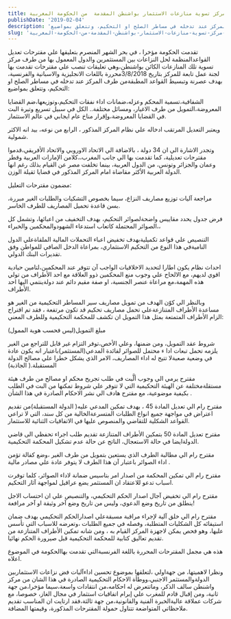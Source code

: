 ```yaml
---
title: قراءة أولية لمقترحات تعديل نظام مركز تسوية منازعات الاستثمار بواشنطن المقدمة  من الحكومة المغربية
publishDate: '2019-02-04'
description: 'تقدمت الحكومة مؤخرا ، في بحر الشهر المنصرم بتعليقها علي مقترحات تعديل القواعدالمنظمة لحل النزاعات بين المستثمرين والدول المعمول بها من طرف مركز تسوية تلك المنازعات الكائن بواشنطن،وهي تعليقات تنصب علي مقترحات تقدمت بها لجنة عمل تابعة للمركز بتاريخ 3/8/2018محررة باللغات الانجليزية والاسبانية والفرنسية، بهدف عصرنة وتبسيط القواعد المطبقةمن طرف المركز عند تدخله في مساطر الصلح او التحكيم، وتتعلق بمواضيع:'
slug: 'قراءة-أولية-لمقترحات-تعديل-نظام-مركز-تسوية-منازعات-الاستثمار-بواشنطن-المقدمة-من-الحكومة-المغربية'
---
```

تقدمت الحكومة مؤخرا ، في بحر الشهر المنصرم بتعليقها علي مقترحات تعديل القواعدالمنظمة لحل النزاعات بين المستثمرين والدول المعمول بها من طرف مركز تسوية تلك المنازعات الكائن بواشنطن،وهي تعليقات تنصب علي مقترحات تقدمت بها لجنة عمل تابعة للمركز بتاريخ 3/8/2018محررة باللغات الانجليزية والاسبانية والفرنسية، بهدف عصرنة وتبسيط القواعد المطبقةمن طرف المركز عند تدخله في مساطر الصلح او التحكيم، وتتعلق بمواضيع:

الشفافية،تسمية المحكم وعزله،ضمانات اداء نفقات التحكيم،وتوزيعها،ضم القضايا المعروضة،التمويل من طرف الاغيار، ومسائل مختلفة.. الكل في سبيل تسريع وتيرة البت في القضايا المعروضة،وإقرار مناخ عام ايجابي في عالم الاستثمار.

ويعتبر التعديل المرتقب ادخاله علي نظام المركز المذكور ، الرابع من نوعه، بيد انه الاكثر شمولية.

وتجدر الاشارة الي ان 34 دولة ، بالاضافة الي الاتحاد الاوروبي والاتحاد الأفريقي،قدموا مقترحات تعديلية، كما تقدمت بها الي جانب المغرب،،كلامن الإمارات العربية وقطر وعمان والجزائر وتونس، من الدول العربية، بينما تخلفت مصر عن القيام بذلك رغم انها الدولة العربية الأكثر مقاضاة امام المركز المذكور في قضايا ثقيلة الوزن.

مضمون مقترحات التعليل:

مراجعة آليات توزيع مصاريف النزاع، سيما بخصوص التشكيات والطلبات الغير مبررة، بسن قاعدة تحميل المصاريف للطرف الخاسر.

فرض جدول يحدد مقاييس واضحةلصوائر التحكيم، بهدف التخفيف من اعبائها، وتشمل كل الصوائر المحتملة كاتعاب استدعاء الشهودوالمحكمين والخبراء،،

التنصيص علي قواعد تكميليةبهدف تخفيض اعباء التحملات المالية الملقاةعلي الدول الناميةفي هذا النوع من التحكيم الاستثماري، بمراعاة الدخل الصافي للمواطن وفق تقديرات البنك الدولي.

احداث نظام يكون اطارا لتحديد الاخلاقيات الواجب آن تتوفر عند المحكمين،لتامين حيادية اقوي لديهم، مع الالحاح علي وجوب منع المحكمين ذوو العلاقة مع احد الأطراف من تولي هذه المهمة،مع مراعاة عنصر الجنسية، او صفة مقيم دائم عند دولةينتمي اليها احد الأطراف.

وبالنظر الي كوّن الهدف من تمويل مصاريف سير المساطر التحكيمية من الغير هو مساعدة الأطراف المتنازعةعلي تحمل مصاريف تحكيم قد تكون مرتفعة ، فقد تم اقتراح الزام الأطراف المتمتعة بمثل هذا التمويل ان تكشف للمحكمة التحكيمية وللطرف المعني:

مبلغ التمويل(ليس فحسب هوية الممول)

شروط عقد التمويل، ومن ضمنها، وعلي الأخص،توفر التزام غير قابل للتراجع من الغير يلزمه تحمل تبعات ادا ء محتمل للصوائر لفائدة المدعي(المستثمر)باعتبار انه يكون عادة في وضعية صعبةلا تتيح له اداء المصاريف، الامر الذي يشكل خطرا علي مصالح الدولة المستقبلة.( الجاذبة)

مقترح يرمي الي وجوب ألَّبت في طلب تجريح محكم او مصالح من طرف هيئة مستقلةمختلفة عن الهيئة التحكيمية التي لا تتوفر علي شروط تمكنها من البت في الطلب بكيفية موضوعية، مع مقترح هادف الي نشر الاحكام الصادرة في هذا الشأن .

مقترح رام الي تعديل المادة 45 ، بهدف تمكين المدعي عليه( الدولة المستقبلة)من تقديم اعتراض في مواجهة جميع انواع الطلبات المتسرعةالخالية من كل سند، التي لا تراعي القواعد الشكلية للتقاضي والمنصوص عليها في الاتفاقيات الثنائية للاستثمار.

مقترح تعديل المادة 50 بتمكين الأطراف المتنازعة تقديم طلب اجراء تحفظي الى قاضي الدولةايضا في حالة الاستعجال، الناتج عن حالة عدم تشكيل المحكمة التحكيمية.

مقترح رام الي مطالبة الطرف الذي يستعين بتمويل من طرف الغير ،وضع كفالة تؤمن اداء الصوائر باعتبار آن هذا الطرف لا يتوفر عادة علي مصادر مالية .

مقترح رام الي تمكين المحكمة من اصدار امر بتاسيس ضمانة لاداء الصوائر، كلما توفرت اسباب تدعو للاعتقاد ان المستثمر يضع عراقيل لمواجهة آثار التحكيم.

مقترح رام الي تخفيض آجال اصدار الحكم التحكيمي، والتنصيص علي ان احتساب الاجل ينطلق من تاريخ وضع الدعوي، وليس من تاريخ وضع آخر وثيقة او آخر مرافعة!

مقترح رام الي خلق آلية لإجراء مراقبة مسبقةعلي اصدارالحكم التحكيمي بهدف ضمان استيفائه كل الشكليات المتطلبة، وفصله في جميع الطلبات ،وتعرضه للاسباب التي تأسس عليها، وهو فحص يمكن لاجهزة المركز القيام به ، ومن شانه تمكين الأطراف المتنازعة من تقديم تعاليق كتابية للمحكمة التحكيمية قبل صيرورة الحكم نهائيا.

هذه هي مجمل المقترحات المحررة باللغة الفرنسبةالتي تقدمت بهاالحكومة في الموضوع اعلاه.

ونظرا لاهميتها، من جهةاولي ،لتعلقها بموضوع تحسين اداءآليات فض نزاعات الاستثماربين الدولةوالمستثمر الاجنبي،ووطأة الاحكام التحكيمية الصادرة في هذا الشان من مركز واشنطن سالف الذكر، وماتتعرض له احكامه،من انتقادات واسعة،سيما مؤخرا،من جهة ثانية، ومن إقبال قادم للمغرب علي إبرام اتفاقيات استثمار في مجال الغاز، خصوصا، مع شركات عملاقة عاليةالخبرة الفنية والقانونية،من جهة ثالثة،فقد ارتايت ان المناسب تقديم ملاحظاتي المتواضعة تتناول حمولة المقترحات المذكورة، وقيمتها المضافة.

